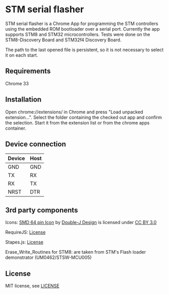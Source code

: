 STM serial flasher
==================

STM serial flasher is a Chrome App for programming the STM controllers using the embedded ROM bootloader over a serial port.
Currently the app supports STM8 and STM32 microcontrollers. Tests were done on the STM8-Discovery Board and STM32f4 Discovery Board.

The path to the last opened file is persistent, so it is not necessary to select it on each start.

Requirements
------------
Chrome 33

Installation
------------
Open chrome://extensions/ in Chrome and press "Load unpacked extension...". Select the folder containing the checked out app and confirm the selection. Start it from the extension list or from the chrome apps container.

Device connection
-----------------

| Device  | Host |
| ------- | ---- |
| GND  | GND  |
| TX | RX |
| RX | TX |
| NRST | DTR |


3rd party components
--------------------
Icons:
[SMD 64 pin Icon](http://www.iconarchive.com/show/electronics-icons-by-double-j-design/SMD-64-pin-icon.html) by [Double-J Design](http://www.doublejdesign.co.uk/) is licensed under [CC BY 3.0](http://creativecommons.org/licenses/by/3.0/)

RequireJS:
[License](https://github.com/jrburke/requirejs/blob/master/LICENSE)

Stapes.js:
[License](https://github.com/hay/stapes/blob/master/LICENSE.txt)

Erase_Write_Routines for STM8:
are taken from STM's Flash loader demonstrator (UM0462/STSW-MCU005)

License
-------
MIT license, see [LICENSE](./LICENSE)
